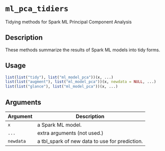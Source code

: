 # `ml_pca_tidiers`

Tidying methods for Spark ML Principal Component Analysis


## Description

These methods summarize the results of Spark ML models into tidy forms.


## Usage

```r
list(list("tidy"), list("ml_model_pca"))(x, ...)
list(list("augment"), list("ml_model_pca"))(x, newdata = NULL, ...)
list(list("glance"), list("ml_model_pca"))(x, ...)
```


## Arguments

Argument      |Description
------------- |----------------
`x`     |     a Spark ML model.
`...`     |     extra arguments (not used.)
`newdata`     |     a tbl_spark of new data to use for prediction.


